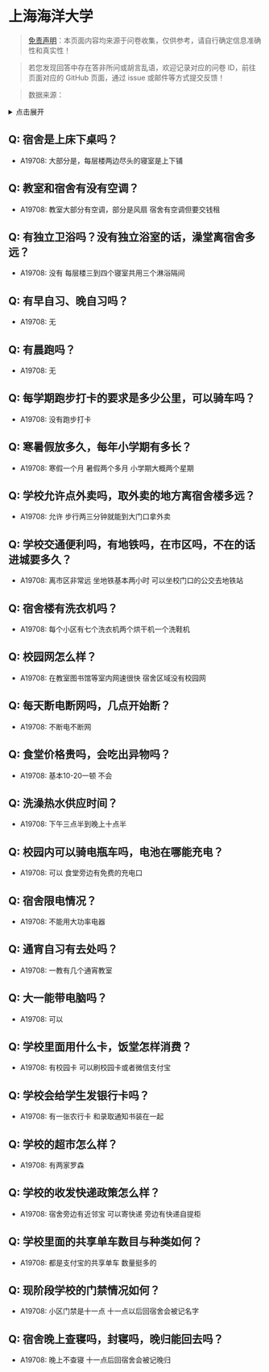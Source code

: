 # 上海海洋大学

> [免责声明](https://colleges.chat/#_3)：本页面内容均来源于问卷收集，仅供参考，请自行确定信息准确性和真实性！

> 若您发现回答中存在答非所问或胡言乱语，欢迎记录对应的问卷 ID，前往页面对应的 GitHub 页面，通过 issue 或邮件等方式提交反馈！

> 数据来源：

<details><summary>点击展开</summary>
<ul>
<li>A19708: 匿名 (2023 年 06 月)</li>
</ul>
</details>

## Q: 宿舍是上床下桌吗？

- A19708: 大部分是，每层楼两边尽头的寝室是上下铺

## Q: 教室和宿舍有没有空调？

- A19708: 教室大部分有空调，部分是风扇 宿舍有空调但要交钱租

## Q: 有独立卫浴吗？没有独立浴室的话，澡堂离宿舍多远？

- A19708: 没有 每层楼三到四个寝室共用三个淋浴隔间

## Q: 有早自习、晚自习吗？

- A19708: 无

## Q: 有晨跑吗？

- A19708: 无

## Q: 每学期跑步打卡的要求是多少公里，可以骑车吗？

- A19708: 没有跑步打卡

## Q: 寒暑假放多久，每年小学期有多长？

- A19708: 寒假一个月 暑假两个多月 小学期大概两个星期

## Q: 学校允许点外卖吗，取外卖的地方离宿舍楼多远？

- A19708: 允许 步行两三分钟就能到大门口拿外卖

## Q: 学校交通便利吗，有地铁吗，在市区吗，不在的话进城要多久？

- A19708: 离市区非常远 坐地铁基本两小时 可以坐校门口的公交去地铁站

## Q: 宿舍楼有洗衣机吗？

- A19708: 每个小区有七个洗衣机两个烘干机一个洗鞋机

## Q: 校园网怎么样？

- A19708: 在教室图书馆等室内网速很快 宿舍区域没有校园网

## Q: 每天断电断网吗，几点开始断？

- A19708: 不断电不断网

## Q: 食堂价格贵吗，会吃出异物吗？

- A19708: 基本10-20一顿 不会

## Q: 洗澡热水供应时间？

- A19708: 下午三点半到晚上十点半

## Q: 校园内可以骑电瓶车吗，电池在哪能充电？

- A19708: 可以 食堂旁边有免费的充电口

## Q: 宿舍限电情况？

- A19708: 不能用大功率电器

## Q: 通宵自习有去处吗？

- A19708: 一教有几个通宵教室

## Q: 大一能带电脑吗？

- A19708: 可以

## Q: 学校里面用什么卡，饭堂怎样消费？

- A19708: 有校园卡 可以刷校园卡或者微信支付宝

## Q: 学校会给学生发银行卡吗？

- A19708: 有一张农行卡 和录取通知书装在一起

## Q: 学校的超市怎么样？

- A19708: 有两家罗森

## Q: 学校的收发快递政策怎么样？

- A19708: 宿舍旁边有近邻宝 可以寄快递 旁边有快递自提柜

## Q: 学校里面的共享单车数目与种类如何？

- A19708: 都是支付宝的共享单车 数量挺多的

## Q: 现阶段学校的门禁情况如何？

- A19708: 小区门禁是十一点 十一点以后回宿舍会被记名字

## Q: 宿舍晚上查寝吗，封寝吗，晚归能回去吗？

- A19708: 晚上不查寝 十一点后回宿舍会被记晚归

